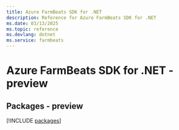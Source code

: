 ```yaml
---
title: Azure FarmBeats SDK for .NET
description: Reference for Azure FarmBeats SDK for .NET
ms.date: 03/13/2025
ms.topic: reference
ms.devlang: dotnet
ms.service: farmbeats
---
```

# Azure FarmBeats SDK for .NET - preview
## Packages - preview
[!INCLUDE [packages](farmbeats-index.md)]